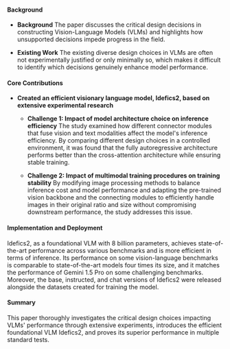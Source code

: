#### Background
- **Background**
The paper discusses the critical design decisions in constructing Vision-Language Models (VLMs) and highlights how unsupported decisions impede progress in the field.

- **Existing Work**
The existing diverse design choices in VLMs are often not experimentally justified or only minimally so, which makes it difficult to identify which decisions genuinely enhance model performance.

#### Core Contributions
- **Created an efficient visionary language model, Idefics2, based on extensive experimental research**
    - **Challenge 1: Impact of model architecture choice on inference efficiency**
        The study examined how different connector modules that fuse vision and text modalities affect the model's inference efficiency. By comparing different design choices in a controlled environment, it was found that the fully autoregressive architecture performs better than the cross-attention architecture while ensuring stable training.
      
    - **Challenge 2: Impact of multimodal training procedures on training stability**
        By modifying image processing methods to balance inference cost and model performance and adapting the pre-trained vision backbone and the connecting modules to efficiently handle images in their original ratio and size without compromising downstream performance, the study addresses this issue.

#### Implementation and Deployment
Idefics2, as a foundational VLM with 8 billion parameters, achieves state-of-the-art performance across various benchmarks and is more efficient in terms of inference. Its performance on some vision-language benchmarks is comparable to state-of-the-art models four times its size, and it matches the performance of Gemini 1.5 Pro on some challenging benchmarks. Moreover, the base, instructed, and chat versions of Idefics2 were released alongside the datasets created for training the model.

#### Summary
This paper thoroughly investigates the critical design choices impacting VLMs' performance through extensive experiments, introduces the efficient foundational VLM Idefics2, and proves its superior performance in multiple standard tests.